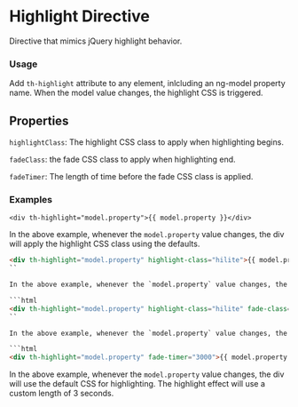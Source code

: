 # Highlight Directive
Directive that mimics jQuery highlight behavior.

### Usage
Add `th-highlight` attribute to any element, inlcluding an ng-model property name. When the model value changes, the highlight CSS is triggered.

## Properties
`highlightClass`: The highlight CSS class to apply when highlighting begins.

`fadeClass`: the fade CSS class to apply when highlighting end.

`fadeTimer`: The length of time before the fade CSS class is applied.

### Examples
`<div th-highlight="model.property">{{ model.property }}</div>`

In the above example, whenever the `model.property` value changes, the div will apply the highlight CSS class using the defaults.

```html
<div th-highlight="model.property" highlight-class="hilite">{{ model.property }}</div>
``

In the above example, whenever the `model.property` value changes, the div will use the CSS class `hilite` for highlighting.

```html
<div th-highlight="model.property" highlight-class="hilite" fade-class="inactive">{{ model.property }}</div>
``

In the above example, whenever the `model.property` value changes, the div will use the custom CSS class `hilite` for highlighting and the custom CSS class `inactive` for the fade effect.

```html
<div th-highlight="model.property" fade-timer="3000">{{ model.property }}</div>
```

In the above example, whenever the `model.property` value changes, the div will use the default CSS for highlighting. The highlight effect will use a custom length of 3 seconds.
